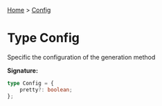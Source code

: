 [Home](../index.md) &gt; [Config](./config.md)

# Type Config

Specific the configuration of the generation method

<b>Signature:</b>

```typescript
type Config = {
    pretty?: boolean;
};
```
